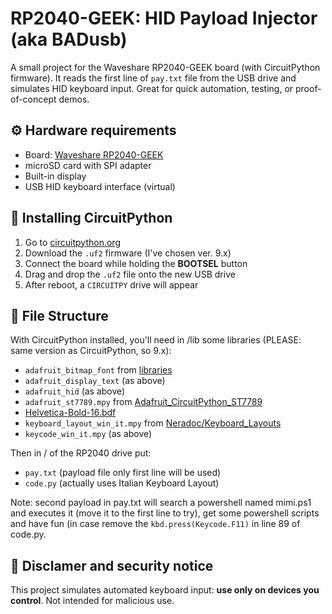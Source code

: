 # RP2040-GEEK: HID Payload Injector (aka BADusb)

A small project for the Waveshare RP2040-GEEK board (with CircuitPython firmware). It reads the first line of `pay.txt` file from the USB drive and simulates HID keyboard input. Great for quick automation, testing, or proof-of-concept demos.

## ⚙️ Hardware requirements

- Board: [Waveshare RP2040-GEEK](https://www.waveshare.com/rp2040-geek.htm)
- microSD card with SPI adapter
- Built-in display
- USB HID keyboard interface (virtual)

## 🐍 Installing CircuitPython

1. Go to [circuitpython.org](https://circuitpython.org/board/waveshare_rp2040_geek/)
2. Download the `.uf2` firmware (I've chosen ver. 9.x)
3. Connect the board while holding the **BOOTSEL** button
4. Drag and drop the `.uf2` file onto the new USB drive
5. After reboot, a `CIRCUITPY` drive will appear

## 📁 File Structure

With CircuitPython installed, you'll need in /lib some libraries (PLEASE: same version as CircuitPython, so 9.x):
- `adafruit_bitmap_font` from [libraries](https://circuitpython.org/libraries)
- `adafruit_display_text` (as above)
- `adafruit_hid` (as above)
- `adafruit_st7789.mpy` from [Adafruit_CircuitPython_ST7789](https://github.com/adafruit/Adafruit_CircuitPython_ST7789/releases)
- [Helvetica-Bold-16.bdf](https://github.com/dstieglitz/circuitpy-compass/blob/main/Helvetica-Bold-16.bdf)
- `keyboard_layout_win_it.mpy` from [Neradoc/Keyboard_Layouts](https://github.com/Neradoc/Circuitpython_Keyboard_Layouts/tree/main)
- `keycode_win_it.mpy` (as above)

Then in / of the RP2040 drive put:
- `pay.txt` (payload file only first line will be used)
- `code.py` (actually uses Italian Keyboard Layout)

Note: second payload in pay.txt will search a powershell named mimi.ps1 and executes it (move it to the first line to try), get some powershell scripts and have fun (in case remove the `kbd.press(Keycode.F11)` in line 89 of code.py.

## 🔐 Disclamer and security notice

This project simulates automated keyboard input: **use only on devices you control**. Not intended for malicious use.
